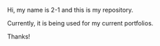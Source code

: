 Hi, my name is 2-1 and this is my repository.

Currently, it is being used for my current portfolios.

Thanks!

<!---
viettwoone/viettwoone is a ✨ special ✨ repository because its `README.md` (this file) appears on your GitHub profile.
You can click the Preview link to take a look at your changes.
--->
